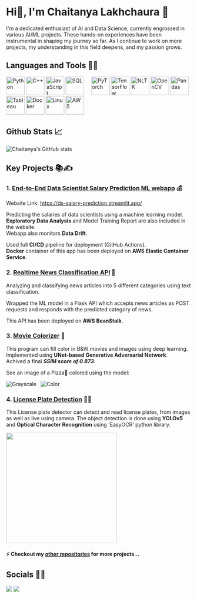 # Hi👋, I'm Chaitanya Lakhchaura 🤖

I'm a dedicated enthusiast of AI and Data Science, currently engrossed in various AI/ML projects. These hands-on experiences have been instrumental in shaping my journey so far. As I continue to work on more projects, my understanding in this field deepens, and my passion grows.

## Languages and Tools 🎊🔨

<img src="https://cdn.jsdelivr.net/gh/devicons/devicon@latest/icons/python/python-original.svg" title="Python" height="50"> <img src="https://cdn.jsdelivr.net/gh/devicons/devicon@latest/icons/cplusplus/cplusplus-original.svg" title="C++" height="50">
<img src="https://cdn.jsdelivr.net/gh/devicons/devicon@latest/icons/javascript/javascript-original.svg" title="JavaScript" height="50">
<img src="https://cdn.jsdelivr.net/gh/devicons/devicon@latest/icons/azuresqldatabase/azuresqldatabase-original.svg" title="SQL" height="50">
&nbsp;&nbsp;&nbsp;
<img src="https://cdn.jsdelivr.net/gh/devicons/devicon@latest/icons/pytorch/pytorch-original.svg" title="PyTorch" height="50">
<img src="https://cdn.jsdelivr.net/gh/devicons/devicon@latest/icons/tensorflow/tensorflow-original.svg" title="TensorFlow" height="50">
<img src="https://images.squarespace-cdn.com/content/v1/5d96faf133d07047864410d2/1595487261235-9TW0WO575R5RC81JKJE5/NLTK+Python+Package" title="NLTK" height="50">
<img src="https://cdn.jsdelivr.net/gh/devicons/devicon@latest/icons/opencv/opencv-original.svg" title="OpenCV" height="50">
<img src="https://cdn.jsdelivr.net/gh/devicons/devicon@latest/icons/pandas/pandas-original.svg" title="Pandas" height="50">
<img src="https://seeklogo.com/images/T/tableau-software-logo-F1CE2CA54A-seeklogo.com.png" title="Tableau" width="50">
<img src="https://cdn.jsdelivr.net/gh/devicons/devicon@latest/icons/docker/docker-original.svg" title="Docker" height="50">
<img src="https://cdn.jsdelivr.net/gh/devicons/devicon@latest/icons/linux/linux-original.svg" title="Linux" height="50">
<img src="https://cdn.jsdelivr.net/gh/devicons/devicon@latest/icons/amazonwebservices/amazonwebservices-original-wordmark.svg" title="AWS" height="50">

## Github Stats 📈

![Chaitanya's GitHub stats](https://github-readme-stats.vercel.app/api?username=ZenithFlux&hide=stars&show=prs_merged_percentage&show_icons=true&theme=one_dark_pro)

## Key Projects 📚✍

### 1. [End-to-End Data Scientist Salary Prediction ML webapp](https://github.com/ZenithFlux/Data-Scientist-Salary-Prediction) 💰

Website Link: https://ds-salary-prediction.streamlit.app/

Predicting the salaries of data scientists using a machine learning model.  
**Exploratory Data Analysis** and Model Training Report are also included in the website.  
Webapp also monitors **Data Drift**.

Used full **CI/CD** pipeline for deployment (GitHub Actions).  
**Docker** container of this app has been deployed on **AWS Elastic Container Service**.

### 2. [Realtime News Classification API](https://github.com/ZenithFlux/Realtime_News_Classification) 📰

Analyzing and classifying news articles into 5 different categories using text classification. 

Wrapped the ML model in a Flask API which accepts news articles as POST requests and responds with the predicted category of news.

This API has been deployed on **AWS BeanStalk**.

### 3. [Movie Colorizer](https://github.com/ZenithFlux/Movie_Colorizer) 🎥

This program can fill color in B&W movies and images using deep learning.  
Implemented using **UNet-based Generative Adversarial Network**.  
Achived a final ***SSIM score of 0.873***.

See an image of a Pizza🍕 colored using the model:

![Grayscale](https://i.ibb.co/jT87x1K/gray4.jpg)&nbsp;&nbsp;
![Color](https://i.ibb.co/p4Wh5bn/coloured4.jpg)

### 4. [License Plate Detection](https://github.com/ZenithFlux/License_Plate_Detector) 🚗🔢

This License plate detector can detect and read license plates, from images as well as live using camera. The object detection is done using **YOLOv5** and **Optical Character Recognition** using 'EasyOCR' python library.

<img src="https://i.ibb.co/ncqmppF/detect5.jpg" width="300" />

#### ⚡ Checkout my [other repositories](https://github.com/ZenithFlux?tab=repositories) for more projects...

## Socials 🤝✨

<a href="https://www.linkedin.com/in/chaitanya-lakhchaura/"><img src="https://img.shields.io/badge/LinkedIn-0077B5?style=for-the-badge&logo=linkedin&logoColor=white" /></a>
<a href="https://medium.com/@chaitanyalakhchaura12"><img src="https://img.shields.io/badge/Medium-12100E?style=for-the-badge&logo=medium&logoColor=white" /></a>

